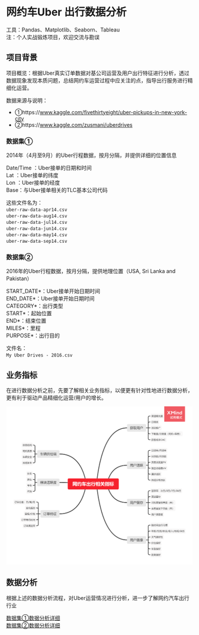 # 网约车Uber 出行数据分析
 
工具：Pandas、Matplotlib、Seaborn、Tableau  
注：个人实战锻炼项目，欢迎交流与勘误

## 项目背景
项目概览：根据Uber真实订单数据对基公司运营及用户出行特征进行分析，透过数据现象发现本质问题，总结网约车运营过程中应关注的点，指导出行服务进行精细化运营。  

数据来源与说明：
- ①https://www.kaggle.com/fivethirtyeight/uber-pickups-in-new-york-city
- ②https://www.kaggle.com/zusmani/uberdrives


### 数据集①

2014年（4月至9月）的Uber行程数据，按月分隔，并提供详细的位置信息

Date/Time ：Uber接单的日期和时间  
Lat ：Uber接单的纬度  
Lon ：Uber接单的经度  
Base：与Uber接单相关的TLC基本公司代码  

这些文件名为：  
`uber-raw-data-apr14.csv`  
`uber-raw-data-aug14.csv`  
`uber-raw-data-jul14.csv`  
`uber-raw-data-jun14.csv`  
`uber-raw-data-may14.csv`  
`uber-raw-data-sep14.csv`

### 数据集②
2016年的Uber行程数据，按月分隔，提供地理位置（USA, Sri Lanka and Pakistan）

START_DATE*：Uber接单开始日期时间  
END_DATE*：Uber接单开始日期时间  
CATEGORY*：出行类型  
START*：起始位置  
END*：结束位置  
MILES*：里程  
PURPOSE*：出行目的  

文件名：  
`My Uber Drives - 2016.csv`

## 业务指标

在进行数据分析之前，先要了解相关业务指标，以便更有针对性地进行数据分析，更有利于驱动产品精细化运营/用户的增长。

![image](网约车出行相关指标.png)

## 数据分析

根据上述的数据分析流程，对Uber运营情况进行分析，进一步了解网约汽车出行行业  

[数据集①数据分析详细](https://github.com/Kam-hung/My-Uber-Drives/blob/297b5a01f780ef08f07be9187bfd03542248a303/uber_2014%20data%20analysis.ipynb)  
[数据集②数据分析详细](https://github.com/Kam-hung/My-Uber-Drives/blob/f79650c933028aa5f8e81c2f09f671579f1fcd03/uber_2016%20data%20analysis.ipynb)
